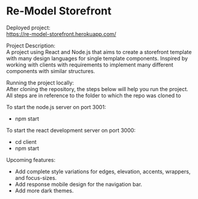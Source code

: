 # Re-Model Storefront
  
Deployed project:   
https://re-model-storefront.herokuapp.com/
  
Project Description:  
A project using React and Node.js that aims to create a storefront template with many 
design languages for single template components. Inspired by working with clients with 
requirements to implement many different components with similar structures.  
  
Running the project locally:  
After cloning the repository, the steps below will help you run the project.   
All steps are in reference to the folder to which the repo was cloned to  
  
To start the node.js server on port 3001:  
- npm start
   
To start the react development server on port 3000:  
- cd client
- npm start
  
Upcoming features:  
- Add complete style variations for edges, elevation, accents, wrappers, and focus-sizes.
- Add response mobile design for the navigation bar.
- Add more dark themes.
